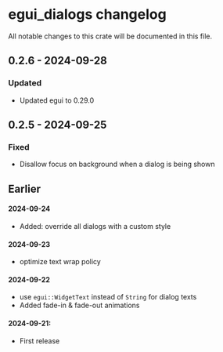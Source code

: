 # egui_dialogs changelog

All notable changes to this crate will be documented in this file.

## 0.2.6 - 2024-09-28

### Updated

- Updated egui to 0.29.0

## 0.2.5 - 2024-09-25

### Fixed
- Disallow focus on background when a dialog is being shown

## Earlier

#### 2024-09-24
- Added: override all dialogs with a custom style

#### 2024-09-23
- optimize text wrap policy

#### 2024-09-22
- use `egui::WidgetText` instead of `String` for dialog texts
- Added fade-in & fade-out animations

#### 2024-09-21: 
- First release